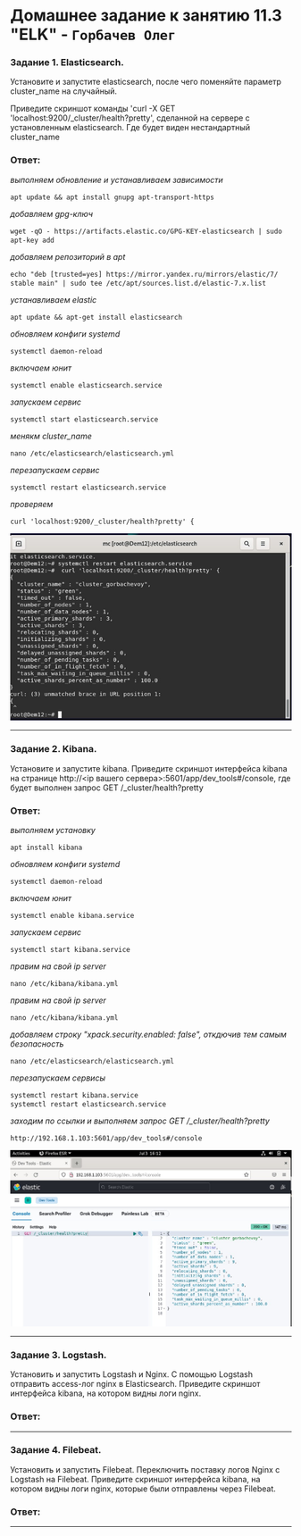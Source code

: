 # Домашнее задание к занятию 11.3 "ELK" - `Горбачев Олег`

### Задание 1. Elasticsearch.
Установите и запустите elasticsearch, после чего поменяйте параметр cluster_name на случайный.

Приведите скриншот команды 'curl -X GET 'localhost:9200/_cluster/health?pretty', сделанной на сервере с установленным elasticsearch. Где будет виден нестандартный cluster_name
### Ответ:
*выполняем обновление и устанавливаем зависимости*
```shell
apt update && apt install gnupg apt-transport-https
```
*добавляем gpg-ключ*
```shell
wget -qO - https://artifacts.elastic.co/GPG-KEY-elasticsearch | sudo apt-key add 
```
*добавляем репозиторий в apt*
```shell
echo "deb [trusted=yes] https://mirror.yandex.ru/mirrors/elastic/7/ stable main" | sudo tee /etc/apt/sources.list.d/elastic-7.x.list
```
*устанавливаем elastic*
```shell
apt update && apt-get install elasticsearch
```
*обновляем конфиги systemd*
```shell
systemctl daemon-reload 
```
*включаем юнит*
```shell
systemctl enable elasticsearch.service  
```
*запускаем сервис*
```shell
systemctl start elasticsearch.service  
```
*менякм cluster_name*
```shell
nano /etc/elasticsearch/elasticsearch.yml
```
*перезапускаем сервис*
```shell
systemctl restart elasticsearch.service  
```
*проверяем*
```shell
curl 'localhost:9200/_cluster/health?pretty' {  
```
![1-1](./11.3-1-001.jpg)

---

### Задание 2. Kibana.
Установите и запустите kibana.
Приведите скриншот интерфейса kibana на странице http://<ip вашего сервера>:5601/app/dev_tools#/console, где будет выполнен запрос GET /_cluster/health?pretty
### Ответ:
*выполняем установку*
```shell
apt install kibana 
```
*обновляем конфиги systemd*
```shell
systemctl daemon-reload 
```
*включаем юнит*
```shell
systemctl enable kibana.service 
```
*запускаем сервис*
```shell
systemctl start kibana.service  
```
*правим на свой ip server*
```shell
nano /etc/kibana/kibana.yml  
```
*правим на свой ip server*
```shell
nano /etc/kibana/kibana.yml  
```
*добавляем строку "xpack.security.enabled: false", откдючив тем самым безопасность*
```shell
nano /etc/elasticsearch/elasticsearch.yml
```
*перезапускаем сервисы*
```shell
systemctl restart kibana.service
systemctl restart elasticsearch.service
```
*заходим по ссылки и выполняем запрос GET /_cluster/health?pretty*
```shell
http://192.168.1.103:5601/app/dev_tools#/console
```
![2-1](./11.3-2-001.jpg)

---

### Задание 3. Logstash.
Установить и запустить Logstash и Nginx. С помощью Logstash отправить access-лог nginx в Elasticsearch.
Приведите скриншот интерфейса kibana, на котором видны логи nginx.
### Ответ:

---

### Задание 4. Filebeat.
Установить и запустить Filebeat. Переключить поставку логов Nginx с Logstash на Filebeat.
Приведите скриншот интерфейса kibana, на котором видны логи nginx, которые были отправлены через Filebeat.
### Ответ:

---
